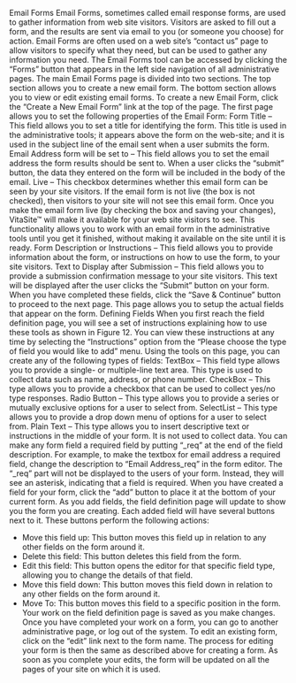 Email Forms
Email Forms, sometimes called email response forms, are used to gather information
from web site visitors. Visitors are asked to fill out a form, and the results are sent
via email to you (or someone you choose) for action. Email Forms are often used on
a web site’s “contact us” page to allow visitors to specify what they need, but can be
used to gather any information you need.
The Email Forms tool can be accessed by clicking the “Forms” button that appears
in the left side navigation of all administrative pages. The main Email Forms page is
divided into two sections. The top section allows you to create a new email form.
The bottom section allows you to view or edit existing email forms.
To create a new Email Form, click the “Create a New Email Form” link at the top of
the page.
The first page allows you to set the following properties of the Email Form:
Form Title – This field allows you to set a title for identifying the form. This title is
used in the administrative tools; it appears above the form on the web-site; and it is
used in the subject line of the email sent when a user submits the form.
Email Address form will be set to – This field allows you to set the email address the
form results should be sent to. When a user clicks the “submit” button, the data they
entered on the form will be included in the body of the email.
Live – This checkbox determines whether this email form can be seen by your site
visitors. If the email form is not live (the box is not checked), then visitors to your
site will not see this email form. Once you make the email form live (by checking the
box and saving your changes), VitaSite™ will make it available for your web site
visitors to see. This functionality allows you to work with an email form in the
administrative tools until you get it finished, without making it available on the site
until it is ready.
Form Description or Instructions – This field allows you to provide information
about the form, or instructions on how to use the form, to your site visitors.
Text to Display after Submission – This field allows you to provide a submission
confirmation message to your site visitors. This text will be displayed after the user
clicks the “Submit” button on your form. 
When you have completed these fields, click the “Save & Continue” button to
proceed to the next page. This page allows you to setup the actual fields that appear
on the form.
Defining Fields
When you first reach the field definition page, you will see a set of instructions
explaining how to use these tools as shown in Figure 12. You can view these
instructions at any time by selecting the “Instructions” option from the “Please
choose the type of field you would like to add” menu. 
Using the tools on this page, you can create any of the following types of fields: 
TextBox – This field type allows you to provide a single- or multiple-line text area.
This type is used to collect data such as name, address, or phone number.
CheckBox – This type allows you to provide a checkbox that can be used to collect
yes/no type responses.
Radio Button – This type allows you to provide a series or mutually exclusive
options for a user to select from.
SelectList – This type allows you to provide a drop down menu of options for a user
to select from.
Plain Text – This type allows you to insert descriptive text or instructions in the
middle of your form. It is not used to collect data.
You can make any form field a required field by putting “_req” at the end of the
field description. For example, to make the textbox for email address a required field,
change the description to “Email Address_req” in the form editor. The “_req” part
will not be displayed to the users of your form. Instead, they will see an asterisk,
indicating that a field is required.
When you have created a field for your form, click the “add” button to place it at the
bottom of your current form. As you add fields, the field definition page will update
to show you the form you are creating. Each added field will have several buttons
next to it. These buttons perform the following actions:
 - Move this field up: This button moves this field up in relation to any other
fields on the form around it.
 - Delete this field: This button deletes this field from the form.
 - Edit this field: This button opens the editor for that specific field type, allowing
you to change the details of that field.
 - Move this field down: This button moves this field down in relation to any
other fields on the form around it.
 - Move To: This button moves this field to a specific position in the form.
Your work on the field definition page is saved as you make changes. Once you have
completed your work on a form, you can go to another administrative page, or log
out of the system.
To edit an existing form, click on the “edit” link next to the form name. The process
for editing your form is then the same as described above for creating a form. As
soon as you complete your edits, the form will be updated on all the pages of your
site on which it is used.
